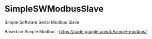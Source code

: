 SimpleSWModbusSlave
===================

Simple Software Serial Modbus Slave

Based on Simple Modbus : https://code.google.com/p/simple-modbus/
